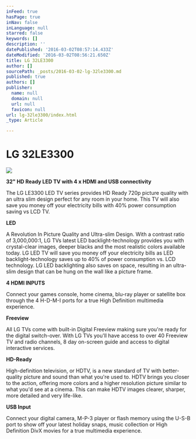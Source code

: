 ```yaml
---
inFeed: true
hasPage: true
inNav: false
inLanguage: null
starred: false
keywords: []
description: ''
datePublished: '2016-03-02T08:57:14.433Z'
dateModified: '2016-03-02T08:56:21.650Z'
title: LG 32LE3300
author: []
sourcePath: _posts/2016-03-02-lg-32le3300.md
published: true
authors: []
publisher:
  name: null
  domain: null
  url: null
  favicon: null
url: lg-32le3300/index.html
_type: Article

---
```

# LG 32LE3300
![](https://the-grid-user-content.s3-us-west-2.amazonaws.com/95c87d9e-184d-4519-a17c-3ab3d73a1896.jpg)

**32" HD Ready LED TV with 4 x HDMI and USB connectivity**

The LG LE3300 LED TV series provides HD Ready 720p picture quality with an ultra slim design perfect for any room in your home. This TV will also save you money off your electricity bills with 40% power consumption saving vs LCD TV.

**LED**

A Revolution In Picture Quality and Ultra-slim Design. With a contrast ratio of 3,000,000:1, LG TVs latest LED backlight-technology provides you with crystal-clear images, deeper blacks and the most realistic colors available today. LG LED TV will save you money off your electricity bills as LED backlight-technology saves up to 40% of power consumption vs. LCD technology. LG LED backlighting also saves on space, resulting in an ultra-slim design that can be hung on the wall like a picture frame.

**4 HDMI INPUTS**

Connect your games console, home cinema, blu-ray player or satellite box through the 4 H-D-M-I ports for a true High Definition multimedia experience.

**Freeview**

All LG TVs come with built-in Digital Freeview making sure you're ready for the digital switch-over. With LG TVs you'll have access to over 40 Freeview TV and radio channels, 8 day on-screen guide and access to digital interactive services.

**HD-Ready**

High-definition television, or HDTV, is a new standard of TV with better-quality picture and sound than what you're used to. HDTV brings you closer to the action, offering more colors and a higher resolution picture similar to what you'd see at a cinema. This can make HDTV images clearer, sharper, more detailed and very life-like.

**USB Input**

Connect your digital camera, M-P-3 player or flash memory using the U-S-B port to show off your latest holiday snaps, music collection or High Definition DivX movies for a true multimedia experience.